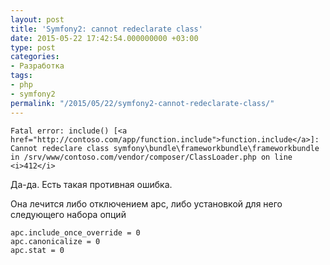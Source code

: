 ```yaml
---
layout: post
title: 'Symfony2: cannot redeclarate class'
date: 2015-05-22 17:42:54.000000000 +03:00
type: post
categories:
- Разработка
tags:
- php
- symfony2
permalink: "/2015/05/22/symfony2-cannot-redeclarate-class/"
---
```

```
Fatal error: include() [<a href="http://contoso.com/app/function.include">function.include</a>]: Cannot redeclare class symfony\bundle\frameworkbundle\frameworkbundle in /srv/www/contoso.com/vendor/composer/ClassLoader.php on line <i>412</i>
```

Да-да. Есть такая противная ошибка.

Она лечится либо отключением apc, либо установкой для него следующего набора опций

```
apc.include_once_override = 0  
apc.canonicalize = 0  
apc.stat = 0
```

